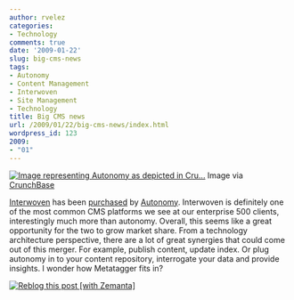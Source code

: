 ```yaml
---
author: rvelez
categories:
- Technology
comments: true
date: '2009-01-22'
slug: big-cms-news
tags:
- Autonomy
- Content Management
- Interwoven
- Site Management
- Technology
title: Big CMS news
url: /2009/01/22/big-cms-news/index.html
wordpress_id: 123
2009:
- "01"
---
```






[![Image representing Autonomy as depicted in Cru...](http://www.crunchbase.com/assets/images/resized/0002/2544/22544v1-max-450x450.png)](http://www.crunchbase.com/company/autonomy)
    Image via [CrunchBase](http://www.crunchbase.com)





[Interwoven](http://www.interwoven.com) has been [purchased](http://interwoven.com/components/pagenext.jsp?topic=NEWS::RELEASES&dcr=components/autonomy.jsp) by [Autonomy](http://www.autonomy.com). Interwoven is definitely one of the most common CMS platforms we see at our enterprise 500 clients, interestingly much more than autonomy. Overall, this seems like a great opportunity for the two to grow market share. From a technology architecture perspective, there are a lot of great synergies that could come out of this merger. For example, publish content, update index. Or plug autonomy in to your content repository, interrogate your data and provide insights. I wonder how Metatagger fits in?


[![Reblog this post [with Zemanta]](http://img.zemanta.com/reblog_e.png?x-id=84f9c2a9-5b7e-4e04-86ca-143f9f78332d)](http://reblog.zemanta.com/zemified/84f9c2a9-5b7e-4e04-86ca-143f9f78332d/)
